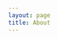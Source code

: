 ```yaml
---
layout: page
title: About
---
```

<script setup>
import {
  VPTeamPage,
  VPTeamPageTitle,
  VPTeamMembers
} from 'vitepress/theme'

const members = [
  {
    avatar: 'https://avatars.githubusercontent.com/u/40380551?v=4',
    name: 'JCAlways',
    title: 'Creator',
    links: [
      { icon: 'github', link: 'https://github.com/JCAlways' },
      { icon: 'gitlab',link: 'https://gitlab.com/JCAlways' },
      { icon: 'gitee', link: 'https://gitee.com/JCAlways' },
    ]
  },
]
</script>

<VPTeamPage>
  <VPTeamPageTitle>
    <template #title>
      Our Team
    </template>
    <template #lead>
      The development of AlwaysTeam is guided by a Chinese
      team, some of whom have chosen to be featured below.
    </template>
  </VPTeamPageTitle>
  <VPTeamMembers
    :members="members"
  />
</VPTeamPage>